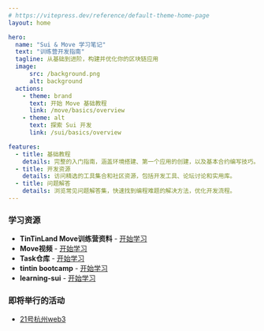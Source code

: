 ```yaml
---
# https://vitepress.dev/reference/default-theme-home-page
layout: home

hero:
  name: "Sui & Move 学习笔记"
  text: "训练营开发指南"
  tagline: 从基础到进阶，构建并优化你的区块链应用
  image: 
      src: /background.png
      alt: background
  actions:
    - theme: brand
      text: 开始 Move 基础教程
      link: /move/basics/overview
    - theme: alt
      text: 探索 Sui 开发
      link: /sui/basics/overview

features:
  - title: 基础教程
    details: 完整的入门指南，涵盖环境搭建、第一个应用的创建，以及基本合约编写技巧。
  - title: 开发资源
    details: 访问精选的工具集合和社区资源，包括开发工具、论坛讨论和实用库。
  - title: 问题解答
    details: 浏览常见问题解答集，快速找到编程难题的解决方法，优化开发流程。
---
```


### 学习资源

- **TinTinLand Move训练营资料** - [开始学习](https://www.notion.so/Move-c1eb4844b54c49a0b3cff97fa2c7bede)
- **Move视频** - [开始学习](https://meggd.xetlk.com/s/39ZGtm)
- **Task仓库** - [开始学习](https://github.com/move-cn/letsmove)
- **tintin bootcamp** - [开始学习](https://github.com/move-cn/tintin-bootcamp)
- **learning-sui** - [开始学习](https://github.com/movefuns/learning-sui)

### 即将举行的活动

- [21号杭州web3](https://events.example.com)

<style>
:root {
    --vp-home-hero-name-color: transparent;
    --vp-home-hero-name-background: -webkit-linear-gradient(120deg, #bd34fe 30%, #41d1ff);
    --vp-home-hero-image-background-image: linear-gradient(-45deg, #bd34fe 50%, #47caff 50%);
    --vp-home-hero-image-filter: blur(44px);
}
</style>

